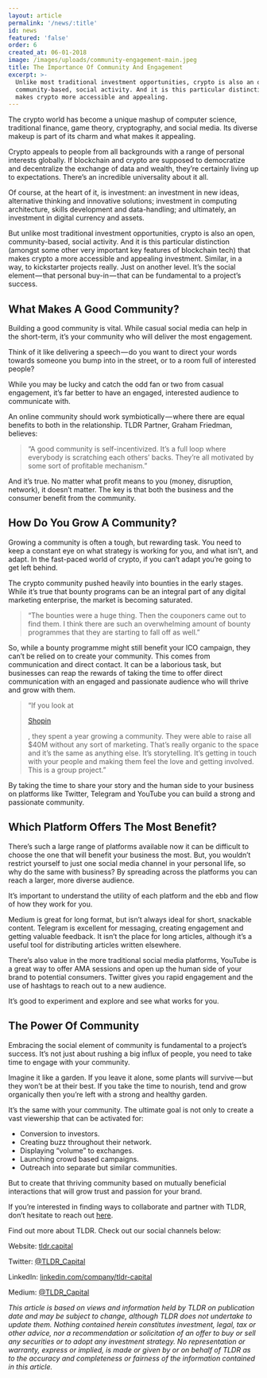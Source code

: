 ```yaml
---
layout: article
permalink: '/news/:title'
id: news
featured: 'false'
order: 6
created_at: 06-01-2018
image: /images/uploads/community-engagement-main.jpeg
title: The Importance Of Community And Engagement
excerpt: >-
  Unlike most traditional investment opportunities, crypto is also an open,
  community-based, social activity. And it is this particular distinction that
  makes crypto more accessible and appealing.
---
```

The crypto world has become a unique mashup of computer science, traditional finance, game theory, cryptography, and social media. Its diverse makeup is part of its charm and what makes it appealing.



Crypto appeals to people from all backgrounds with a range of personal interests globally. If blockchain and crypto are supposed to democratize and decentralize the exchange of data and wealth, they’re certainly living up to expectations. There’s an incredible universality about it all.



Of course, at the heart of it, is investment: an investment in new ideas, alternative thinking and innovative solutions; investment in computing architecture, skills development and data-handling; and ultimately, an investment in digital currency and assets.



But unlike most traditional investment opportunities, crypto is also an open, community-based, social activity. And it is this particular distinction (amongst some other very important key features of blockchain tech) that makes crypto a more accessible and appealing investment. Similar, in a way, to kickstarter projects really. Just on another level. It’s the social element — that personal buy-in — that can be fundamental to a project’s success.



## What Makes A Good Community?

Building a good community is vital. While casual social media can help in the short-term, it’s your community who will deliver the most engagement.



Think of it like delivering a speech — do you want to direct your words towards someone you bump into in the street, or to a room full of interested people?



While you may be lucky and catch the odd fan or two from casual engagement, it’s far better to have an engaged, interested audience to communicate with.



An online community should work symbiotically — where there are equal benefits to both in the relationship. TLDR Partner, Graham Friedman, believes:

> “A good community is self-incentivized. It’s a full loop where everybody is scratching each others’ backs. They’re all motivated by some sort of profitable mechanism.”



And it’s true. No matter what profit means to you (money, disruption, network), it doesn’t matter. The key is that both the business and the consumer benefit from the community.



## How Do You Grow A Community?

Growing a community is often a tough, but rewarding task. You need to keep a constant eye on what strategy is working for you, and what isn’t, and adapt. In the fast-paced world of crypto, if you can’t adapt you’re going to get left behind.



The crypto community pushed heavily into bounties in the early stages. While it’s true that bounty programs can be an integral part of any digital marketing enterprise, the market is becoming saturated.



> “The bounties were a huge thing. Then the couponers came out to find them. I think there are such an overwhelming amount of bounty programmes that they are starting to fall off as well.”



So, while a bounty programme might still benefit your ICO campaign, they can’t be relied on to create your community. This comes from communication and direct contact. It can be a laborious task, but businesses can reap the rewards of taking the time to offer direct communication with an engaged and passionate audience who will thrive and grow with them.



> “If you look at
>
> [Shopin](https://tokensale.shopin.com/)
>
> , they spent a year growing a community. They were able to raise all $40M without any sort of marketing. That’s really organic to the space and it’s the same as anything else. It’s storytelling. It’s getting in touch with your people and making them feel the love and getting involved. This is a group project.”



By taking the time to share your story and the human side to your business on platforms like Twitter, Telegram and YouTube you can build a strong and passionate community.



## Which Platform Offers The Most Benefit?

There’s such a large range of platforms available now it can be difficult to choose the one that will benefit your business the most. But, you wouldn’t restrict yourself to just one social media channel in your personal life, so why do the same with business? By spreading across the platforms you can reach a larger, more diverse audience.



It’s important to understand the utility of each platform and the ebb and flow of how they work for you.



Medium is great for long format, but isn’t always ideal for short, snackable content. Telegram is excellent for messaging, creating engagement and getting valuable feedback. It isn’t the place for long articles, although it’s a useful tool for distributing articles written elsewhere.



There’s also value in the more traditional social media platforms, YouTube is a great way to offer AMA sessions and open up the human side of your brand to potential consumers. Twitter gives you rapid engagement and the use of hashtags to reach out to a new audience.



It’s good to experiment and explore and see what works for you.



## The Power Of Community

Embracing the social element of community is fundamental to a project’s success. It’s not just about rushing a big influx of people, you need to take time to engage with your community.



Imagine it like a garden. If you leave it alone, some plants will survive — but they won’t be at their best. If you take the time to nourish, tend and grow organically then you’re left with a strong and healthy garden.



It’s the same with your community. The ultimate goal is not only to create a vast viewership that can be activated for:



* Conversion to investors.
* Creating buzz throughout their network.
* Displaying “volume” to exchanges.
* Launching crowd based campaigns.
* Outreach into separate but similar communities.

But to create that thriving community based on mutually beneficial interactions that will grow trust and passion for your brand.



If you’re interested in finding ways to collaborate and partner with TLDR, don’t hesitate to reach out [here](https://www.tldr.capital/contact).

Find out more about TLDR. Check out our social channels below:

Website: [tldr.capital](https://www.tldr.capital/)

Twitter: [@TLDR_Capital](https://twitter.com/TLDR_Capital)

LinkedIn: [linkedin.com/company/tldr-capital](https://www.linkedin.com/company/tldr-capital/)

Medium: [@TLDR_Capital](https://medium.com/@TLDR_Capital)

_This article is based on views and information held by TLDR on publication date and may be subject to change, although TLDR does not undertake to update them. Nothing contained herein constitutes investment, legal, tax or other advice, nor a recommendation or solicitation of an offer to buy or sell any securities or to adopt any investment strategy. No representation or warranty, express or implied, is made or given by or on behalf of TLDR as to the accuracy and completeness or fairness of the information contained in this article._
